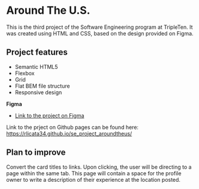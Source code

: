 # Around The U.S.

This is the third project of the Software Engineering program at TripleTen. It was created using HTML and CSS, based on the design provided on Figma.

## Project features

- Semantic HTML5
- Flexbox
- Grid
- Flat BEM file structure
- Responsive design

**Figma**

- [Link to the project on Figma](https://www.figma.com/file/ii4xxsJ0ghevUOcssTlHZv/Sprint-3%3A-Around-the-US?node-id=0%3A1)

Link to the prject on Github pages can be found here:
https://rlicata34.github.io/se_project_aroundtheus/

## Plan to improve

Convert the card titles to links. Upon clicking, the user will be directing to a page within the same tab. This page will contain a space for the profile owner to write a description of their experience at the location posted.
